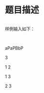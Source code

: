 # 题目描述


<p>
<img src="/upload/image/20130522/20130522082724_56763.png" alt=""/><img src="/upload/image/20130522/20130522082734_48394.png" alt=""/> 
</p>
<p>
样例输入如下：
</p>
<p>
<br/>
</p>
<p>
aPaPBbP
</p>
<p>
3
</p>
<p>
1 2
</p>
<p>
1 3
</p>
<p>
2 3
</p>

